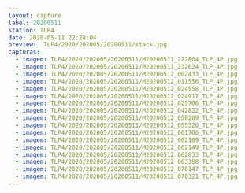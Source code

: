 ```yaml
---
layout: capture
label: 20200511
station: TLP4
date: 2020-05-11 22:28:04
preview:  TLP4/2020/202005/20200511/stack.jpg
capturas:
  - imagem: TLP4/2020/202005/20200511/M20200511_222804_TLP_4P.jpg
  - imagem: TLP4/2020/202005/20200511/M20200511_232624_TLP_4P.jpg
  - imagem: TLP4/2020/202005/20200511/M20200512_002433_TLP_4P.jpg
  - imagem: TLP4/2020/202005/20200511/M20200512_011556_TLP_4P.jpg
  - imagem: TLP4/2020/202005/20200511/M20200512_024558_TLP_4P.jpg
  - imagem: TLP4/2020/202005/20200511/M20200512_024917_TLP_4P.jpg
  - imagem: TLP4/2020/202005/20200511/M20200512_025706_TLP_4P.jpg
  - imagem: TLP4/2020/202005/20200511/M20200512_042822_TLP_4P.jpg
  - imagem: TLP4/2020/202005/20200511/M20200512_050209_TLP_4P.jpg
  - imagem: TLP4/2020/202005/20200511/M20200512_055320_TLP_4P.jpg
  - imagem: TLP4/2020/202005/20200511/M20200512_061706_TLP_4P.jpg
  - imagem: TLP4/2020/202005/20200511/M20200512_062109_TLP_4P.jpg
  - imagem: TLP4/2020/202005/20200511/M20200512_062149_TLP_4P.jpg
  - imagem: TLP4/2020/202005/20200511/M20200512_062833_TLP_4P.jpg
  - imagem: TLP4/2020/202005/20200511/M20200512_063308_TLP_4P.jpg
  - imagem: TLP4/2020/202005/20200511/M20200512_070147_TLP_4P.jpg
  - imagem: TLP4/2020/202005/20200511/M20200512_070321_TLP_4P.jpg
---
```

